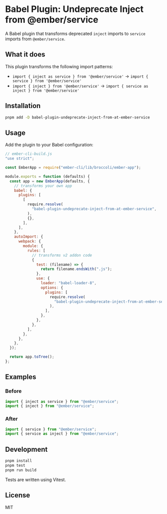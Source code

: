 # Babel Plugin: Undeprecate Inject from @ember/service

A Babel plugin that transforms deprecated `inject` imports to `service` imports from `@ember/service`.

## What it does

This plugin transforms the following import patterns:

- `import { inject as service } from '@ember/service'` → `import { service } from '@ember/service'`
- `import { inject } from '@ember/service'` → `import { service as inject } from '@ember/service'`

## Installation

```bash
pnpm add -D babel-plugin-undeprecate-inject-from-at-ember-service
```

## Usage

Add the plugin to your Babel configuration:

```js
// ember-cli-build.js
"use strict";

const EmberApp = require("ember-cli/lib/broccoli/ember-app");

module.exports = function (defaults) {
  const app = new EmberApp(defaults, {
    // transforms your own app
    babel: {
      plugins: [
        [
          require.resolve(
            "babel-plugin-undeprecate-inject-from-at-ember-service",
          ),
          {},
        ],
      ],
    },
    autoImport: {
      webpack: {
        module: {
          rules: [
            // transforms v2 addon code
            {
              test: (filename) => {
                return filename.endsWith(".js");
              },
              use: {
                loader: "babel-loader-8",
                options: {
                  plugins: [
                    require.resolve(
                      "babel-plugin-undeprecate-inject-from-at-ember-service",
                    ),
                  ],
                },
              },
            },
          ],
        },
      },
    },
  });

  return app.toTree();
};
```

## Examples

### Before

```javascript
import { inject as service } from "@ember/service";
import { inject } from "@ember/service";
```

### After

```javascript
import { service } from "@ember/service";
import { service as inject } from "@ember/service";
```

## Development

```bash
pnpm install
pnpm test
pnpm run build
```

Tests are written using Vitest.

## License

MIT
